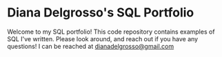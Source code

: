 # Diana Delgrosso's SQL Portfolio

Welcome to my SQL portfolio! This code repository contains examples of SQL I've written. Please look around, and reach out if you have any questions! I can be reached at dianadelgrosso@gmail.com
